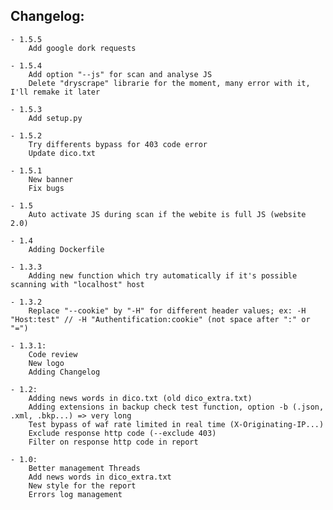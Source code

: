 Changelog:
----------
	- 1.5.5
		Add google dork requests

	- 1.5.4
		Add option "--js" for scan and analyse JS
		Delete "dryscrape" librarie for the moment, many error with it, I'll remake it later

	- 1.5.3
		Add setup.py

	- 1.5.2
		Try differents bypass for 403 code error
		Update dico.txt

	- 1.5.1
		New banner
		Fix bugs

	- 1.5
		Auto activate JS during scan if the webite is full JS (website 2.0)

	- 1.4
		Adding Dockerfile

	- 1.3.3
		Adding new function which try automatically if it's possible scanning with "localhost" host

	- 1.3.2
		Replace "--cookie" by "-H" for different header values; ex: -H "Host:test" // -H "Authentification:cookie" (not space after ":" or "=")

	- 1.3.1:
		Code review
		New logo
		Adding Changelog

	- 1.2:
		Adding news words in dico.txt (old dico_extra.txt)
		Adding extensions in backup check test function, option -b (.json, .xml, .bkp...) => very long
		Test bypass of waf rate limited in real time (X-Originating-IP...)
		Exclude response http code (--exclude 403)
		Filter on response http code in report

	- 1.0:
	  	Better management Threads
		Add news words in dico_extra.txt
		New style for the report
		Errors log management